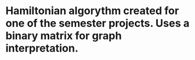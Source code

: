 # Hamiltonian algorythm created for one of the semester projects. Uses a binary matrix for graph interpretation.
